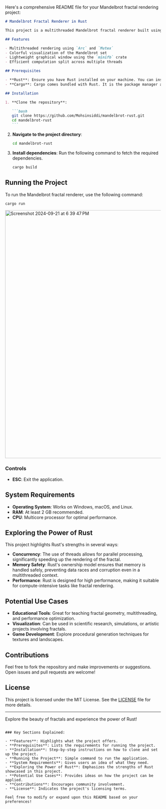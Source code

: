 Here's a comprehensive README file for your Mandelbrot fractal rendering project:

````markdown
# Mandelbrot Fractal Renderer in Rust

This project is a multithreaded Mandelbrot fractal renderer built using Rust. It showcases Rust's concurrency and memory safety features while rendering complex fractals in real-time.

## Features

- Multithreaded rendering using `Arc` and `Mutex`
- Colorful visualization of the Mandelbrot set
- Lightweight graphical window using the `minifb` crate
- Efficient computation split across multiple threads

## Prerequisites

- **Rust**: Ensure you have Rust installed on your machine. You can install it by following the instructions at [rustup.rs](https://rustup.rs/).
- **Cargo**: Cargo comes bundled with Rust. It is the package manager and build system for Rust projects.

## Installation

1. **Clone the repository**:

   ```bash
   git clone https://github.com/Mohsinsiddi/mandelbrot-rust.git
   cd mandelbrot-rust
   ```
````

2. **Navigate to the project directory**:

   ```bash
   cd mandelbrot-rust
   ```

3. **Install dependencies**: Run the following command to fetch the required dependencies.

   ```bash
   cargo build
   ```

## Running the Project

To run the Mandelbrot fractal renderer, use the following command:

```bash
cargo run
```

<img width="803" alt="Screenshot 2024-09-21 at 6 39 47 PM" src="https://github.com/user-attachments/assets/b50de021-524c-4af8-8634-148ee2805090">


### Controls

- **ESC**: Exit the application.

## System Requirements

- **Operating System**: Works on Windows, macOS, and Linux.
- **RAM**: At least 2 GB recommended.
- **CPU**: Multicore processor for optimal performance.

## Exploring the Power of Rust

This project highlights Rust's strengths in several ways:

- **Concurrency**: The use of threads allows for parallel processing, significantly speeding up the rendering of the fractal.
- **Memory Safety**: Rust's ownership model ensures that memory is handled safely, preventing data races and corruption even in a multithreaded context.
- **Performance**: Rust is designed for high performance, making it suitable for compute-intensive tasks like fractal rendering.

## Potential Use Cases

- **Educational Tools**: Great for teaching fractal geometry, multithreading, and performance optimization.
- **Visualization**: Can be used in scientific research, simulations, or artistic projects involving fractals.
- **Game Development**: Explore procedural generation techniques for textures and landscapes.

## Contributions

Feel free to fork the repository and make improvements or suggestions. Open issues and pull requests are welcome!

## License

This project is licensed under the MIT License. See the [LICENSE](LICENSE) file for more details.

---

Explore the beauty of fractals and experience the power of Rust!

```

### Key Sections Explained:

- **Features**: Highlights what the project offers.
- **Prerequisites**: Lists the requirements for running the project.
- **Installation**: Step-by-step instructions on how to clone and set up the project.
- **Running the Project**: Simple command to run the application.
- **System Requirements**: Gives users an idea of what they need.
- **Exploring the Power of Rust**: Emphasizes the strengths of Rust showcased in this project.
- **Potential Use Cases**: Provides ideas on how the project can be applied.
- **Contributions**: Encourages community involvement.
- **License**: Indicates the project's licensing terms.

Feel free to modify or expand upon this README based on your preferences!
```
